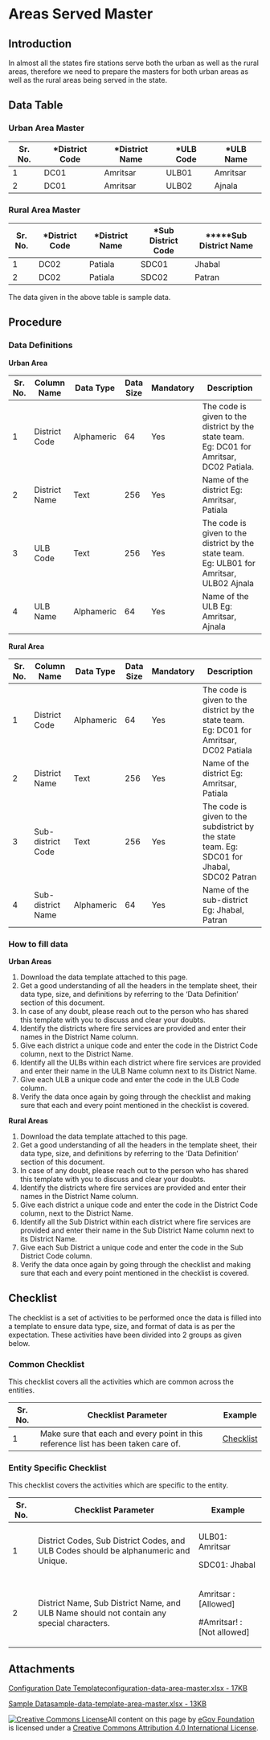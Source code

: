 # Areas Served Master

## Introduction <a href="#introduction" id="introduction"></a>

In almost all the states fire stations serve both the urban as well as the rural areas, therefore we need to prepare the masters for both urban areas as well as the rural areas being served in the state.

## Data Table <a href="#data-table" id="data-table"></a>

### Urban Area Master <a href="#urban-area-master" id="urban-area-master"></a>

| Sr. No. | \*District Code | \*District Name | \*ULB Code | \*ULB Name |
| ------- | --------------- | --------------- | ---------- | ---------- |
| 1       | DC01            | Amritsar        | ULB01      | Amritsar   |
| 2       | DC01            | Amritsar        | ULB02      | Ajnala     |

### Rural Area Master <a href="#rural-area-master" id="rural-area-master"></a>

| Sr. No. | \*District Code | \*District Name | \*Sub District Code | \*\*\*\*\*Sub District Name |
| ------- | --------------- | --------------- | ------------------- | --------------------------- |
| 1       | DC02            | Patiala         | SDC01               | Jhabal                      |
| 2       | DC02            | Patiala         | SDC02               | Patran                      |

The data given in the above table is sample data.

## Procedure <a href="#procedure" id="procedure"></a>

### Data Definitions <a href="#data-definitions" id="data-definitions"></a>

**Urban Area**

| Sr. No. | Column Name   | Data Type  | Data Size | Mandatory | Description                                                                               |
| ------- | ------------- | ---------- | --------- | --------- | ----------------------------------------------------------------------------------------- |
| 1       | District Code | Alphameric | 64        | Yes       | The code is given to the district by the state team. Eg: DC01 for Amritsar, DC02 Patiala. |
| 2       | District Name | Text       | 256       | Yes       | Name of the district Eg: Amritsar, Patiala                                                |
| 3       | ULB Code      | Text       | 256       | Yes       | The code is given to the district by the state team. Eg: ULB01 for Amritsar, ULB02 Ajnala |
| 4       | ULB Name      | Alphameric | 64        | Yes       | Name of the ULB Eg: Amritsar, Ajnala                                                      |

**Rural Area**

| Sr. No. | Column Name       | Data Type  | Data Size | Mandatory | Description                                                                                |
| ------- | ----------------- | ---------- | --------- | --------- | ------------------------------------------------------------------------------------------ |
| 1       | District Code     | Alphameric | 64        | Yes       | The code is given to the district by the state team. Eg: DC01 for Amritsar, DC02 Patiala   |
| 2       | District Name     | Text       | 256       | Yes       | Name of the district Eg: Amritsar, Patiala                                                 |
| 3       | Sub-district Code | Text       | 256       | Yes       | The code is given to the subdistrict by the state team. Eg: SDC01 for Jhabal, SDC02 Patran |
| 4       | Sub-district Name | Alphameric | 64        | Yes       | Name of the sub-district Eg: Jhabal, Patran                                                |

### How to fill data <a href="#how-to-fill-data" id="how-to-fill-data"></a>

**Urban Areas**

1. Download the data template attached to this page.
2. Get a good understanding of all the headers in the template sheet, their data type, size, and definitions by referring to the ‘Data Definition’ section of this document.
3. In case of any doubt, please reach out to the person who has shared this template with you to discuss and clear your doubts.
4. Identify the districts where fire services are provided and enter their names in the District Name column.
5. Give each district a unique code and enter the code in the District Code column, next to the District Name.
6. Identify all the ULBs within each district where fire services are provided and enter their name in the ULB Name column next to its District Name.
7. Give each ULB a unique code and enter the code in the ULB Code column.
8. Verify the data once again by going through the checklist and making sure that each and every point mentioned in the checklist is covered.

**Rural Areas**

1. Download the data template attached to this page.
2. Get a good understanding of all the headers in the template sheet, their data type, size, and definitions by referring to the ‘Data Definition’ section of this document.
3. In case of any doubt, please reach out to the person who has shared this template with you to discuss and clear your doubts.
4. Identify the districts where fire services are provided and enter their names in the District Name column.
5. Give each district a unique code and enter the code in the District Code column, next to the District Name.
6. Identify all the Sub District within each district where fire services are provided and enter their name in the Sub District Name column next to its District Name.
7. Give each Sub District a unique code and enter the code in the Sub District Code column.
8. Verify the data once again by going through the checklist and making sure that each and every point mentioned in the checklist is covered.

## Checklist <a href="#checklist" id="checklist"></a>

The checklist is a set of activities to be performed once the data is filled into a template to ensure data type, size, and format of data is as per the expectation. These activities have been divided into 2 groups as given below.

### Common Checklist <a href="#common-checklist" id="common-checklist"></a>

This checklist covers all the activities which are common across the entities.

| Sr. No. | Checklist Parameter                                                                | Example                                                                                     |
| ------- | ---------------------------------------------------------------------------------- | ------------------------------------------------------------------------------------------- |
| 1       | Make sure that each and every point in this reference list has been taken care of. | ​[Checklist](https://digit-discuss.atlassian.net/wiki/spaces/DO/pages/502203140/Checklist)​ |

### Entity Specific Checklist <a href="#entity-specific-checklist" id="entity-specific-checklist"></a>

This checklist covers the activities which are specific to the entity.

| Sr. No. | Checklist Parameter                                                                       | Example                                                      |
| ------- | ----------------------------------------------------------------------------------------- | ------------------------------------------------------------ |
| 1       | District Codes, Sub District Codes, and ULB Codes should be alphanumeric and Unique.      | <p>ULB01: Amritsar</p><p>SDC01: Jhabal</p>                   |
| 2       | District Name, Sub District Name, and ULB Name should not contain any special characters. | <p>Amritsar : [Allowed]</p><p>#Amritsar! : [Not allowed]</p> |

## Attachments <a href="#attachments" id="attachments"></a>

[Configuration Date Templateconfiguration-data-area-master.xlsx - 17KB](https://firebasestorage.googleapis.com/v0/b/gitbook-28427.appspot.com/o/assets%2F-MERG\_iQW5oN4ukgXP8K%2Fsync%2Fb256e85312524931f2c1aa1219c526fd41bb6b2b.xlsx?generation=1602050606786508\&alt=media)

[Sample Datasample-data-template-area-master.xlsx - 13KB](https://firebasestorage.googleapis.com/v0/b/gitbook-28427.appspot.com/o/assets%2F-MERG\_iQW5oN4ukgXP8K%2Fsync%2F6aba21709468d35e8dcf4f9f715258919a48ca39.xlsx?generation=1602050606808567\&alt=media)

[![Creative Commons License](https://i.creativecommons.org/l/by/4.0/80x15.png)](http://creativecommons.org/licenses/by/4.0/)All content on this page by [eGov Foundation ](https://egov.org.in/)is licensed under a [Creative Commons Attribution 4.0 International License](http://creativecommons.org/licenses/by/4.0/).
